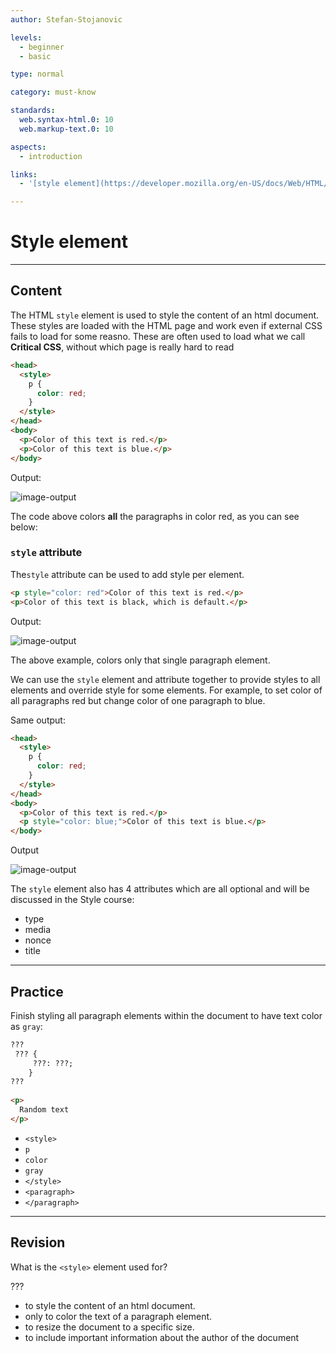 ```yaml
---
author: Stefan-Stojanovic

levels:
  - beginner
  - basic

type: normal

category: must-know

standards:
  web.syntax-html.0: 10
  web.markup-text.0: 10

aspects:
  - introduction

links:
  - '[style element](https://developer.mozilla.org/en-US/docs/Web/HTML/Element/style){documentation}'

---
```


# Style element

---

## Content

The HTML `style` element is used to style the content of an html document. These styles are loaded with the HTML page and work even if external CSS fails to load for some reasno. These are often used to load what we call **Critical CSS**, without which page is really hard to read

```html
<head>
  <style>
    p {
      color: red;
    }  
  </style>
</head>
<body>
  <p>Color of this text is red.</p>
  <p>Color of this text is blue.</p>
</body>
```

Output:

![image-output](https://img.enkipro.com/1b62665911cc2168a8dc80e6084690ab.png)

The code above colors **all** the paragraphs in color red, as you can see below:

### `style` attribute

The`style` attribute can be used to add style per element.

```html
<p style="color: red">Color of this text is red.</p>
<p>Color of this text is black, which is default.</p>
```

Output:

![image-output](https://img.enkipro.com/741b9d7c80e283feb0eeb1f1f2d91a5d.png)

The above example, colors only that single paragraph element. 

We can use the `style` element and attribute together to provide styles to all elements and override style for some elements. For example, to set color of all paragraphs red but change color of one paragraph to blue.

Same output:

```html
<head>
  <style>
    p {
      color: red;
    }  
  </style>
</head>
<body>
  <p>Color of this text is red.</p>
  <p style="color: blue;">Color of this text is blue.</p>
</body>
```

Output

![image-output](https://img.enkipro.com/f65a564d1bf8a82e3c68c971afbf38ab.png)


The `style` element also has 4 attributes which are all optional and will be discussed in the Style course:
- type
- media
- nonce
- title

---
## Practice

Finish styling all paragraph elements within the document to have text color as `gray`:

```html
???
 ??? {
     ???: ???;
    }
??? 
  
<p> 
  Random text
</p>
```

* `<style>`
* `p`
* `color`
* `gray`
* `</style>`
* `<paragraph>`
* `</paragraph>`

---
## Revision

What is the `<style>` element used for?

???

* to style the content of an html document.
* only to color the text of a paragraph element.
* to resize the document to a specific size.
* to include important information about the author of the document
